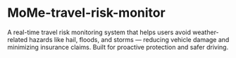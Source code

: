 # MoMe-travel-risk-monitor
A real-time travel risk monitoring system that helps users avoid weather-related hazards like hail, floods, and storms — reducing vehicle damage and minimizing insurance claims. Built for proactive protection and safer driving.
